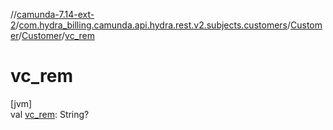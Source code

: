 //[camunda-7.14-ext-2](../../../../index.md)/[com.hydra_billing.camunda.api.hydra.rest.v2.subjects.customers](../../index.md)/[Customer](../index.md)/[Customer](index.md)/[vc_rem](vc_rem.md)

# vc_rem

[jvm]\
val [vc_rem](vc_rem.md): String?
